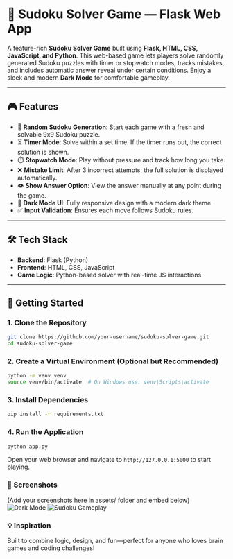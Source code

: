 # 🧩 Sudoku Solver Game — Flask Web App 

A feature-rich **Sudoku Solver Game** built using **Flask, HTML, CSS, JavaScript, and Python**. This web-based game lets players solve randomly generated Sudoku puzzles with timer or stopwatch modes, tracks mistakes, and includes automatic answer reveal under certain conditions. Enjoy a sleek and modern **Dark Mode** for comfortable gameplay.

---

## 🎮 Features

- 🔀 **Random Sudoku Generation**: Start each game with a fresh and solvable 9x9 Sudoku puzzle.
- ⏳ **Timer Mode**: Solve within a set time. If the timer runs out, the correct solution is shown.
- ⏱️ **Stopwatch Mode**: Play without pressure and track how long you take.
- ❌ **Mistake Limit**: After 3 incorrect attempts, the full solution is displayed automatically.
- 👁️ **Show Answer Option**: View the answer manually at any point during the game.
- 🌙 **Dark Mode UI**: Fully responsive design with a modern dark theme.
- ✅ **Input Validation**: Ensures each move follows Sudoku rules.

---

## 🛠️ Tech Stack

- **Backend**: Flask (Python)
- **Frontend**: HTML, CSS, JavaScript
- **Game Logic**: Python-based solver with real-time JS interactions

---

## 🚀 Getting Started

### 1. Clone the Repository

```bash
git clone https://github.com/your-username/sudoku-solver-game.git
cd sudoku-solver-game
```
### 2. Create a Virtual Environment (Optional but Recommended)

```bash
python -m venv venv
source venv/bin/activate  # On Windows use: venv\Scripts\activate

```
### 3. Install Dependencies
```bash
pip install -r requirements.txt
```
### 4. Run the Application

```bash
python app.py
```
Open your web browser and navigate to `http://127.0.0.1:5000` to start playing.

### 📸 Screenshots
(Add your screenshots here in assets/ folder and embed below)
![Dark Mode](assets/dark-mode-screenshot.png)
![Sudoku Gameplay](assets/gameplay-screenshot.png)

### 💡 Inspiration
Built to combine logic, design, and fun—perfect for anyone who loves brain games and coding challenges!
